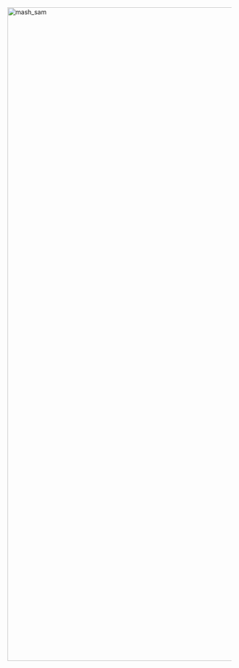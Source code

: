 <img width="1470" alt="mash_sam" src="https://github.com/user-attachments/assets/9a8849d7-689a-4f2c-8b6b-4eb3cd8b02fd" />
